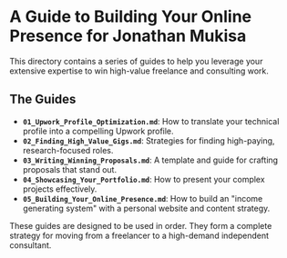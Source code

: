 # A Guide to Building Your Online Presence for Jonathan Mukisa

This directory contains a series of guides to help you leverage your extensive expertise to win high-value freelance and consulting work.

## The Guides

*   **`01_Upwork_Profile_Optimization.md`**: How to translate your technical profile into a compelling Upwork profile.
*   **`02_Finding_High_Value_Gigs.md`**: Strategies for finding high-paying, research-focused roles.
*   **`03_Writing_Winning_Proposals.md`**: A template and guide for crafting proposals that stand out.
*   **`04_Showcasing_Your_Portfolio.md`**: How to present your complex projects effectively.
*   **`05_Building_Your_Online_Presence.md`**: How to build an "income generating system" with a personal website and content strategy.

These guides are designed to be used in order. They form a complete strategy for moving from a freelancer to a high-demand independent consultant.

